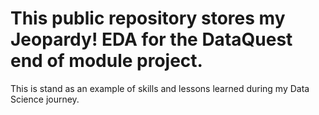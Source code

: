 # This public repository stores my Jeopardy! EDA for the DataQuest end of module project.

This is stand as an example of skills and lessons learned during my Data Science journey.